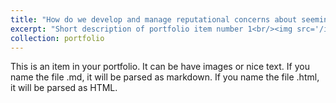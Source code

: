 ```yaml
---
title: "How do we develop and manage reputational concerns about seeming 'smart'?"
excerpt: "Short description of portfolio item number 1<br/><img src='/images/reputation_icon.png' width="500" height="300">"
collection: portfolio
---
```


This is an item in your portfolio. It can be have images or nice text. If you name the file .md, it will be parsed as markdown. If you name the file .html, it will be parsed as HTML.
